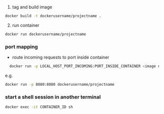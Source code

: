 1. tag and build image

```sh
docker build -t dockerusername/projectname .
```

2. run container

```sh
docker run dockerusername/projectname
```

### port mapping

- route incoming requests to port inside container

```sh
  docker run -p LOCAL_HOST_PORT_INCOMING:PORT_INSIDE_CONTAINER <image name>
```

e.g.

```sh
docker run -p 8080:8080 dockerusername/projectname
```

### start a shell session in another terminal

```sh
docker exec -it CONTAINER_ID sh
```
